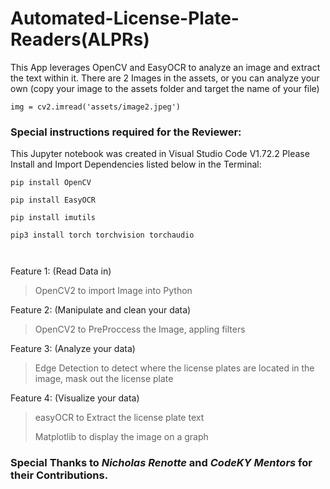 # Automated-License-Plate-Readers(ALPRs)

This App leverages OpenCV and EasyOCR to analyze an image and extract the text within it.
There are 2 Images in the assets, or you can analyze your own (copy your image to the assets folder and target the name of your file)

```img = cv2.imread('assets/image2.jpeg')```

### Special instructions required for the Reviewer:

This Jupyter notebook was created in Visual Studio Code V1.72.2
Please Install and Import Dependencies listed below in the Terminal:

```pip install OpenCV```

```pip install EasyOCR```

```pip install imutils```

```pip3 install torch torchvision torchaudio```

```                              ```

Feature 1: (Read Data in) 

>OpenCV2 to import Image into Python

Feature 2: (Manipulate and clean your data) 

>OpenCV2 to PreProccess the Image, appling filters

Feature 3: (Analyze your data) 

>Edge Detection to detect where the license plates are located in the image, mask out the license plate

Feature 4: (Visualize your data) 

>easyOCR to Extract the license plate text
>
>Matplotlib to display the image on a graph


### Special Thanks to *Nicholas Renotte* and *CodeKY Mentors* for their Contributions.
